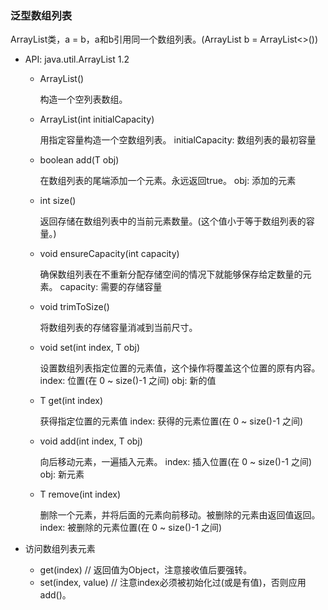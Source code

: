 
### 泛型数组列表

ArrayList<T>类，a = b，a和b引用同一个数组列表。(ArrayList<Type> b = ArrayList<>())

* API: java.util.ArrayList<T> 1.2
    
    * ArrayList<T>()
    
        构造一个空列表数组。

    * ArrayList<T>(int initialCapacity)
    
        用指定容量构造一个空数组列表。
        initialCapacity: 数组列表的最初容量

    * boolean add(T obj)
        
        在数组列表的尾端添加一个元素。永远返回true。
        obj: 添加的元素

    * int size()
    
        返回存储在数组列表中的当前元素数量。(这个值小于等于数组列表的容量。)

    * void ensureCapacity(int capacity)
    
        确保数组列表在不重新分配存储空间的情况下就能够保存给定数量的元素。
        capacity: 需要的存储容量

    * void trimToSize()
        
        将数组列表的存储容量消减到当前尺寸。

    * void set(int index, T obj)
        
        设置数组列表指定位置的元素值，这个操作将覆盖这个位置的原有内容。
        index: 位置(在 0 ~ size()-1 之间)
        obj: 新的值

    * T get(int index)
        
        获得指定位置的元素值
        index: 获得的元素位置(在 0 ~ size()-1 之间)

    * void add(int index, T obj)
        
        向后移动元素，一遍插入元素。
        index: 插入位置(在 0 ~ size()-1 之间)
        obj: 新元素

    * T remove(int index)
    
        删除一个元素，并将后面的元素向前移动。被删除的元素由返回值返回。
        index: 被删除的元素位置(在 0 ~ size()-1 之间)


* 访问数组列表元素
    
    * get(index) // 返回值为Object，注意接收值后要强转。
    * set(index, value) // 注意index必须被初始化过(或是有值)，否则应用add()。

